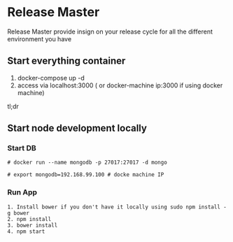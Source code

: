# Release Master

Release Master provide insign on your release cycle for all the different environment you have



## Start everything container

1. docker-compose up -d
2. access via localhost:3000 ( or docker-machine ip:3000 if using docker machine)

tl;dr
## Start node development locally

### Start DB
```
# docker run --name mongodb -p 27017:27017 -d mongo
 
# export mongodb=192.168.99.100 # docke machine IP
```


### Run App

```
1. Install bower if you don't have it locally using sudo npm install -g bower
2. npm install
3. bower install
4. npm start
```

